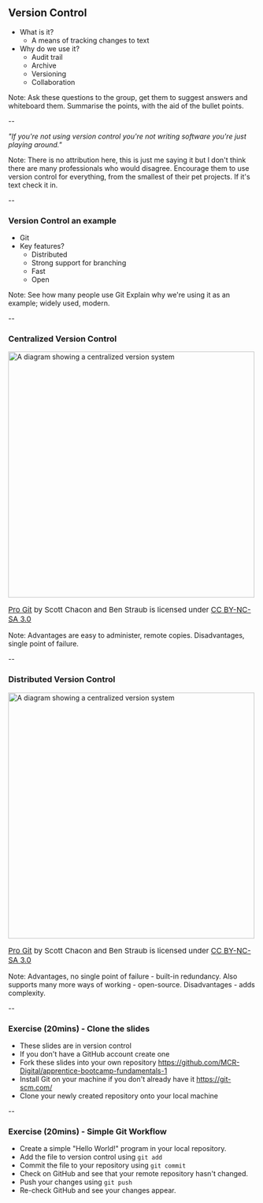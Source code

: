## Version Control

+ What is it?
    + A means of tracking changes to text
+ Why do we use it?
    + Audit trail
    + Archive
    + Versioning
    + Collaboration
    
Note:
Ask these questions to the group, get them to suggest answers and whiteboard them.
Summarise the points, with the aid of the bullet points.

--

_"If you're not using version control you're not writing software
you're just playing around."_

Note:
There is no attribution here, this is just me saying it but I don't think there are many professionals who would disagree.
Encourage them to use version control for everything, from the smallest of their pet projects.
If it's text check it in.

--

### Version Control an example

+ Git
+ Key features?
    + Distributed
    + Strong support for branching
    + Fast
    + Open

Note:
See how many people use Git
Explain why we're using it as an example; widely used, modern.

--

### Centralized Version Control

<img src="{{ site.github.url }}/images/centralized.png" style="height: 500px;" alt="A diagram showing a centralized version system">

<p style="float:bottom;font-size:15px">
<a href="https://git-scm.com/book/en/v2">Pro Git</a>
by Scott Chacon and Ben Straub is licensed under 
<a href="https://creativecommons.org/licenses/by-nc-sa/3.0/">CC BY-NC-SA 3.0</a>
</p>

Note:
Advantages are easy to administer, remote copies.
Disadvantages, single point of failure.

--

### Distributed Version Control

<img src="{{ site.github.url }}/images/distributed.png" style="height: 500px;" alt="A diagram showing a centralized version system">

<p style="float:bottom;font-size:15px">
<a href="https://git-scm.com/book/en/v2">Pro Git</a>
by Scott Chacon and Ben Straub is licensed under 
<a href="https://creativecommons.org/licenses/by-nc-sa/3.0/">CC BY-NC-SA 3.0</a>
</p>

Note:
Advantages, no single point of failure - built-in redundancy.
Also supports many more ways of working - open-source.
Disadvantages - adds complexity.

--

### Exercise (20mins) - Clone the slides

* These slides are in version control
* If you don't have a GitHub account create one
* Fork these slides into your own repository
https://github.com/MCR-Digital/apprentice-bootcamp-fundamentals-1
* Install Git on your machine if you don't already have it
https://git-scm.com/
* Clone your newly created repository onto your local machine 

--

### Exercise (20mins) - Simple Git Workflow

* Create a simple "Hello World!" program in your local repository.
* Add the file to version control using
`git add`
* Commit the file to your repository using
`git commit`
* Check on GitHub and see that your remote repository hasn't changed.
* Push your changes using
`git push`
* Re-check GitHub and see your changes appear.